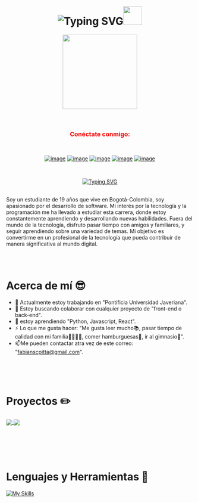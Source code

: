 <div align="center">
<h1 href="https://git.io/typing-svg"><img src="https://readme-typing-svg.herokuapp.com?font=Fira+Code&size=25&pause=1000&random=false&width=240&lines=Hola%2C+Soy+Fabian" alt="Typing SVG" /><img height="50"  src="https://emoji.gg/assets/emoji/7333-parrotdance.gif"></h1>
</div>

<div align="center">
<img height="200" src="https://media.giphy.com/media/v1.Y2lkPTc5MGI3NjExNW5uang5OTE0dm1obG5mMWIwYzh1eG0xODRoNTM4NHZtZGxnb24wZiZlcD12MV9pbnRlcm5hbF9naWZfYnlfaWQmY3Q9Zw/du3J3cXyzhj75IOgvA/giphy.gif"> 
</div>
<br><br>
<h3 align="center" style="color: #F70000;">Conéctate conmigo:</h3>


<div align="center">
<br>
  
[![image](https://img.shields.io/badge/LinkedIn-0077B5?style=for-the-badge&logo=linkedin&logoColor=white)](https://www.linkedin.com/in/fabian-carvajal-793b0b2b9/)
[![image](https://img.shields.io/badge/Instagram-D14836?style=for-the-badge&logo=instagram&logoColor=white)](https://www.instagram.com/fabian_stiven44/)
[![image](https://img.shields.io/badge/Twitter-1DA1F2?style=for-the-badge&logo=twitter&logoColor=white)](https://twitter.com/fatbalugalol)
[![image](https://img.shields.io/badge/Gmail-D14836?style=for-the-badge&logo=gmail&logoColor=white)](mailto:fabianscpitta@gmail.com)
[![image](https://img.shields.io/badge/Discord-1DA1F2?style=for-the-badge&logo=discord&logoColor=white)](https://twitter.com/fatbalugalol)
</div>
<br>
<p align="center">
  <a href="https://git.io/typing-svg"><img src="https://readme-typing-svg.herokuapp.com?font=Fira+Code&pause=1000&color=F70000&random=false&width=300&lines=Desarrollador+de+software;Manejo+de+bases+de+datos" alt="Typing SVG" /></a>
</p>
<br>
Soy un estudiante de 19 años que vive en Bogotá-Colombia, soy apasionado por el desarrollo de software. Mi interés por la tecnología y la programación me ha llevado a estudiar esta carrera, donde estoy constantemente aprendiendo y desarrollando nuevas habilidades. Fuera del mundo de la tecnología, disfruto pasar tiempo con amigos y familiares, y seguir aprendiendo sobre una variedad de temas. Mi objetivo es convertirme en un profesional de la tecnología que pueda contribuir de manera significativa al mundo digital.


<br><br>
<h1>Acerca de mí 😎</h1>

- 👔 Actualmente estoy trabajando en "Pontificia Universidad Javeriana".
- 🤝 Estoy buscando colaborar con cualquier proyecto de "front-end o back-end".
- 📖 estoy aprendiendo "Python, Javascript, React".
- ⚡ Lo que me gusta hacer: "Me gusta leer mucho📚, pasar tiempo de calidad con mi familia👨‍👩‍👧‍👦, comer hamburguesas🍔, ir al gimnasio💪".
- 📫Me pueden contactar atra vez de este correo: "fabianscpitta@gmail.com".

<br><br><br>
<h1>Proyectos ✏️</h1>

<a href="https://github.com/Fabianscpitta/Mybog">
  <img align="center" src="https://github-readme-stats.vercel.app/api/pin/?username=Fabianscpitta&repo=Mybog" />
</a>  


<a href="https://github.com/Fabianscpitta/Reservas_hoteles.git">
  <img align="center" src="https://github-readme-stats.vercel.app/api/pin/?username=Fabianscpitta&repo=Reservas_hoteles&theme=gruvbox" />
</a>




<br><br><br><br>
<div>
<h1>Lenguajes y Herramientas 🤖</h1>


[![My Skills](https://skillicons.dev/icons?i=js,html,css,php,py,mongodb,mysql,vscode,github,figma,discord)](https://skillicons.dev)

</div>
